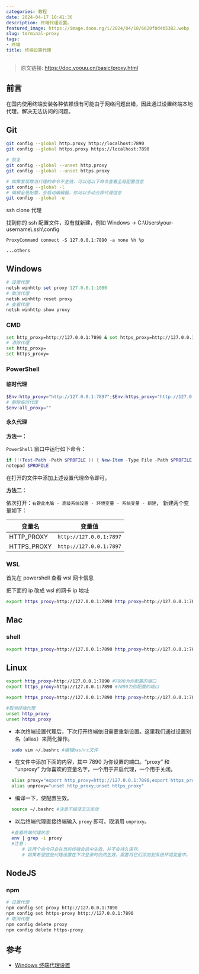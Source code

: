 ```yaml
---
categories: 教程
date: 2024-04-17 10:41:36
description: 终端代理设置。
featured_image: https://image.dooo.ng/i/2024/04/18/6620f0d4b5382.webp
slug: terminal-proxy
tags:
- 终端
title: 终端设置代理
---
```


> 原文链接: https://doc.yoouu.cn/basic/proxy.html

## 前言

在国内使用终端安装各种依赖很有可能由于网络问题出错，因此通过设置终端本地代理，解决无法访问的问题。

## Git

```bash
git config --global http.proxy http://localhost:7890
git config --global https.proxy https://localhost:7890

# 恢复
git config --global --unset http.proxy
git config --global --unset https.proxy

# 如果发现取消代理的命令不生效，可以用以下命令查看全局配置信息
git config --global -l
# 编辑全局配置，会启动编辑器，你可以手动去除代理信息
git config --global -e
```

ssh clone 代理

找到你的 ssh 配置文件，没有就新建，例如 Windows -> C:\\Users\\your-username\\.ssh\\config

```text
ProxyCommand connect -S 127.0.0.1:7890 -a none %h %p

...others
```

## Windows

```powershell
# 设置代理
netsh winhttp set proxy 127.0.0.1:1080
# 取消代理
netsh winhttp reset proxy
# 查看代理
netsh winhttp show proxy
```

### CMD

```bash
set http_proxy=http://127.0.0.1:7890 & set https_proxy=http://127.0.0.1:7890
# 清除代理
set http_proxy=
set https_proxy=
```

### PowerShell

#### 临时代理

```powershell
$Env:http_proxy="http://127.0.0.1:7897";$Env:https_proxy="http://127.0.0.1:7897"
# 删除临时代理
$env:all_proxy=""
```

#### 永久代理

**方法一：**

`PowerShell` 窗口中运行如下命令：

```powershell
if (!(Test-Path -Path $PROFILE )) { New-Item -Type File -Path $PROFILE -Force }
notepad $PROFILE
```

在打开的文件中添加上述设置代理命令即可。

**方法二：**

依次打开：`右键此电脑 - 高级系统设置 - 环境变量 - 系统变量 - 新建`， 新建两个变量如下：

| 变量名      | 变量值                  |
| ----------- | ----------------------- |
| HTTP_PROXY  | `http://127.0.0.1:7897` |
| HTTPS_PROXY | `http://127.0.0.1:7897` |

### WSL

首先在 powershell 查看 wsl 网卡信息

把下面的 ip 改成 wsl 的网卡 ip 地址

```bash
export https_proxy=http://127.0.0.1:7890 http_proxy=http://127.0.0.1:7890 all_proxy=socks5://127.0.0.1:7890
```

## Mac

### shell

```bash
export https_proxy=http://127.0.0.1:7890 http_proxy=http://127.0.0.1:7890 all_proxy=socks5://127.0.0.1:7890
```

## Linux

```bash
export http_proxy=http://127.0.0.1:7890 #7890为你配置的端口
export https_proxy=http://127.0.0.1:7890 #7890为你配置的端口

export https_proxy=http://127.0.0.1:7890 http_proxy=http://127.0.0.1:7890 all_proxy=socks5://127.0.0.1:7890

#取消终端代理
unset http_proxy
unset https_proxy
```

+   本次终端设置代理后，下次打开终端依旧需要重新设置。这里我们通过设置别名（alias）来简化操作。

```bash
  sudo vim ~/.bashrc #编辑bashrc文件
```

+   在文件中添加下面的内容，其中 7890 为你设置的端口。“proxy” 和 “unproxy” 为你喜欢的变量名字，一个用于开启代理，一个用于关闭。

```bash
  alias proxy="export http_proxy=http://127.0.0.1:7890;export https_proxy=http://127.0.0.1:7890"
  alias unproxy="unset http_proxy;unset https_proxy"
```

+   编译一下，使配置生效。

```bash
  source ~/.bashrc #注意不编译无法生效
```

+   以后终端代理直接终端输入 `proxy` 即可。取消用 `unproxy`。

```bash
  #查看终端代理状态
  env | grep -i proxy
  #注意：
      # 这两个命令只会在当前终端会话中生效，并不会持久保存。
      # 如果希望这些代理设置在下次登录时仍然生效，需要将它们添加到系统环境变量中。
```

## NodeJS

### npm

```bash
# 设置代理
npm config set proxy http://127.0.0.1:7890
npm config set https-proxy http://127.0.0.1:7890
# 取消代理
npm config delete proxy
npm config delete https-proxy
```

## 参考

- [Windows 终端代理设置](https://xuanyabulema.github.io/posts/Windows-Terminal-Proxy-Configuration.html)
